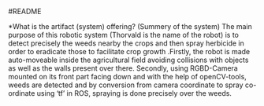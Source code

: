 #README

*What is the artifact (system) offering? (Summery of the system)
	The main purpose of this robotic system (Thorvald is the name of the robot) is to detect precisely the weeds nearby the crops and then spray herbicide in order to eradicate those to facilitate crop growth .Firstly, the robot is made auto-moveable inside the agricultural field avoiding collisions with objects as well as the walls present over there. Secondly, using RGBD-Camera mounted on its front part facing down and with the help of openCV-tools, weeds are detected and by conversion from camera coordinate to spray co-ordinate using ‘tf’ in ROS, spraying is done precisely over the weeds. 

